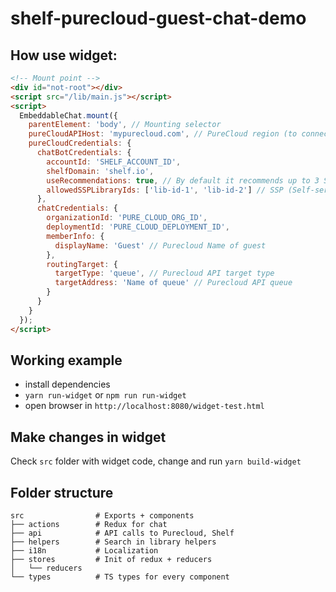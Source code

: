 # shelf-purecloud-guest-chat-demo

## How use widget:

```html
<!-- Mount point -->
<div id="not-root"></div>
<script src="/lib/main.js"></script>
<script>
  EmbeddableChat.mount({
    parentElement: 'body', // Mounting selector
    pureCloudAPIHost: 'mypurecloud.com', // PureCloud region (to connect with an agent) SEE: https://help.mypurecloud.com/articles/aws-regions-for-purecloud-deployment/
    pureCloudCredentials: {
      chatBotCredentials: {
        accountId: 'SHELF_ACCOUNT_ID',
        shelfDomain: 'shelf.io',
        useRecommendations: true, // By default it recommends up to 3 SSP articles from account 
        allowedSSPLibraryIds: ['lib-id-1', 'lib-id-2'] // SSP (Self-service portal) libraries in which search for recommendations
      },
      chatCredentials: {
        organizationId: 'PURE_CLOUD_ORG_ID',
        deploymentId: 'PURE_CLOUD_DEPLOYMENT_ID',
        memberInfo: {
          displayName: 'Guest' // Purecloud Name of guest
        },
        routingTarget: {
          targetType: 'queue', // Purecloud API target type
          targetAddress: 'Name of queue' // Purecloud API queue
        }
      }
    }
  });
</script>
```

## Working example

- install dependencies
- `yarn run-widget` or `npm run run-widget`
- open browser in `http://localhost:8080/widget-test.html`

## Make changes in widget
Check `src` folder with widget code, change and run `yarn build-widget`

## Folder structure 

```
src                # Exports + components 
├── actions        # Redux for chat 
├── api            # API calls to Purecloud, Shelf
├── helpers        # Search in library helpers
├── i18n           # Localization
├── stores         # Init of redux + reducers
│   └── reducers
└── types          # TS types for every component
```
